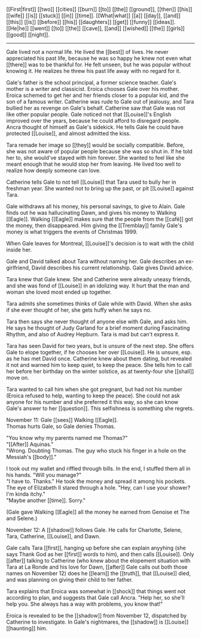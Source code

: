 [[First|first]] [[two]] [[cities]] [[burn]] [[to]] [[the]] [[ground]], [[then]] [[his]] [[wife]] [[is]] [[stuck]] [[in]] [[time]]. [[What|what]] [[a]] [[day]], [[and]] [[this]] [[is]] [[before]] [[his]] [[daughters]] [[get]] [[funny]] [[ideas]]. [[He|he]] [[went]] [[to]] [[the]] [[cave]], [[and]] [[wished]] [[the]] [[girls]] [[good]] [[night]].
* * *
Gale lived not a normal life. He lived the [[best]] of lives. He never appreciated his past life, because he was so happy he knew not even what [[there]] was to be thankful for. He felt unseen, but he was popular without knowing it. He realizes he threw his past life away with no regard for it.  
  
Gale's father is the school principal, a former science teacher. Gale's mother is a writer and classicist. Eroica chooses Gale over his mother. Eroica schemed to get her and her friends closer to a popular kid, and the son of a famous writer. Catherine was rude to Gale out of jealousy, and Tara bullied her as revenge on Gale's behalf. Catherine saw that Gale was not like other popular people. Gale noticed not that [[Louise]]'s English improved over the years, because he could afford to disregard people. Ancra thought of himself as Gale's sidekick. He tells Gale he could have protected [[Louise]], and almost admitted the kiss.  
  
Tara remade her image so [[they]] would be socially compatible. Before, she was not aware of popular people because she was so shut in. If he told her to, she would've stayed with him forever. She wanted to feel like she meant enough that he would stop her from leaving. He lived too well to realize how deeply someone can love.  
  
Catherine tells Gale to not tell [[Louise]] that Tara used to bully her in freshman year. She wanted not to bring up the past, or pit [[Louise]] against Tara.  
  
Gale withdraws all his money, his personal savings, to give to Alain. Gale finds out he was hallucinating Dawn, and gives his money to Walking [[Eagle]]. Walking [[Eagle]] makes sure that the people from the [[café]] got the money, then disappeared. Him giving the [[Tremblay]] family Gale's money is what triggers the events of Christmas 1999.  
  
When Gale leaves for Montreal, [[Louise]]'s decision is to wait with the child inside her.  
  
Gale and David talked about Tara without naming her. Gale describes an ex-girlfriend, David describes his current relationship. Gale gives David advice.  
  
Tara knew that Gale knew. She and Catherine were already uneasy friends, and she was fond of [[Louise]] in an idolizing way. It hurt that the man and woman she loved most ended up together.  
  
Tara admits she sometimes thinks of Gale while with David. When she asks if she ever thought of her, she gets huffy when he says no.  
  
Tara then says she never thought of anyone else with Gale, and asks him. He says he thought of Judy Garland for a brief moment during Fascinating Rhythm, and also of Audrey Hepburn. Tara is mad but can't express it.  
  
Tara has seen David for two years, but is unsure of the next step. She offers Gale to elope together, if he chooses her over [[Louise]]. He is unsure, esp. as he has met David once. Catherine knew about them dating, but revealed it not and warned him to keep quiet, to keep the peace. She tells him to call her before her birthday on the winter solstice, as at twenty-four she [[shall]] move on.  
  
Tara wanted to call him when she got pregnant, but had not his number (Eroica refused to help, wanting to keep the peace). She could not ask anyone for his number and she preferred it this way, so she can know Gale's answer to her [[question]]. This selfishness is something she regrets.  
  
November 11: Gale [[sees]] Walking [[Eagle]].  
Thomas hurts Gale, so Gale denies Thomas.  
  
"You know why my parents named me Thomas?"  
"[[After]] Aquinas."  
"Wrong. Doubting Thomas. The guy who stuck his finger in a hole on the Messiah's [[body]]."  
  
  
I took out my wallet and riffled through bills. In the end, I stuffed them all in his hands. "Will you manage?"  
"I have to. Thanks." He took the money and spread it among his pockets. The eye of Elizabeth II stared through a hole. "Hey, can I use your shower? I'm kinda itchy."  
"Maybe another [[time]]. Sorry."  
  
(Gale gave Walking [[Eagle]] all the money he earned from Genoise et The and Selene.)  
  
November 12: A [[shadow]] follows Gale. He calls for Charlotte, Selene, Tara, Catherine, [[Louise]], and Dawn.  
  
Gale calls Tara [[first]], hanging up before she can explain anyyhing (she says Thank God as her [[first]] words to him), and then calls [[Louise]]. Only [[after]] talking to Catherine (who knew about the elopement situation with Tara at La Ronde and his love for Dawn, [[after]] Gale calls out both those names on November 12) does he [[learn]] the [[truth]], that [[Louise]] died, and was planning on giving their child to her father.  
  
Tara explains that Eroica was somewhat in [[shock]] that things went not according to plan, and suggests that Gale call Ancra. "Help her, so she'll help you. She always has a way with problems, you know that!"  
  
Eroica is revealed to be the [[shadow]] from November 12, dispatched by Catherine to investigate. In Gale's nightmares, the [[shadow]] is [[Louise]] [[haunting]] him.  
  
